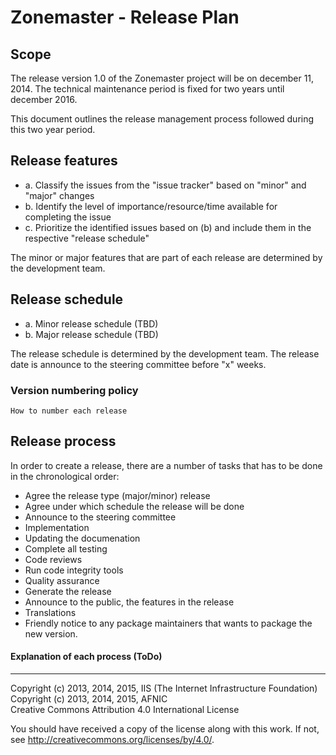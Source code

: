 # Zonemaster - Release Plan

## Scope
The release version 1.0 of the Zonemaster project will be on december 11, 2014. The technical maintenance period is fixed for two years until december 2016.

This document outlines the release management process followed during this two year period.

## Release features
* a. Classify the issues from the "issue tracker" based on "minor" and
"major" changes 
* b. Identify the level of importance/resource/time available for
completing the issue
* c. Prioritize the identified issues based on (b) and include them in
the respective "release schedule" 

The minor or major features that are part of each release are determined by the development team.

## Release schedule
* a. Minor release schedule (TBD)
* b. Major release schedule (TBD)

The release schedule is determined by the development team. The release date is announce to the steering committee before "x" weeks. 

### Version numbering policy
	How to number each release

## Release process

In order to create a release, there are a number of tasks that has to be done in the chronological order:
* Agree the release type (major/minor) release
* Agree under which schedule the release will be done
* Announce to the steering committee
* Implementation
* Updating the documenation
* Complete all testing
* Code reviews
* Run code integrity tools
* Quality assurance
* Generate the release  
* Announce to the public, the features in the release
* Translations
* Friendly notice to any package maintainers that wants to package the  new version.

#### Explanation of each process (ToDo)

-------

Copyright (c) 2013, 2014, 2015, IIS (The Internet Infrastructure Foundation)  
Copyright (c) 2013, 2014, 2015, AFNIC  
Creative Commons Attribution 4.0 International License

You should have received a copy of the license along with this
work.  If not, see <http://creativecommons.org/licenses/by/4.0/>.
